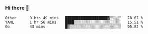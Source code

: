 ### Hi there 👋

<!--
**yeya24/yeya24** is a ✨ _special_ ✨ repository because its `README.md` (this file) appears on your GitHub profile.

Here are some ideas to get you started:

- 🔭 I’m currently working on ...
- 🌱 I’m currently learning ...
- 👯 I’m looking to collaborate on ...
- 🤔 I’m looking for help with ...
- 💬 Ask me about ...
- 📫 How to reach me: ...
- 😄 Pronouns: ...
- ⚡ Fun fact: ...
-->

<!--START_SECTION:waka-->
```text
Other      9 hrs 49 mins   ███████████████████▓░░░░░   78.67 % 
YAML       1 hr 56 mins    ████░░░░░░░░░░░░░░░░░░░░░   15.51 % 
Go         43 mins         █▒░░░░░░░░░░░░░░░░░░░░░░░   05.82 % 
```
<!--END_SECTION:waka-->
